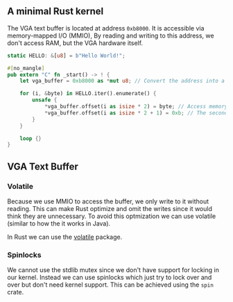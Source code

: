 ## A minimal Rust kernel

The VGA text buffer is located at address `0xb8000`. It is accessible via memory-mapped I/O (MMIO), By reading and writing to this address, we don't access RAM, but the VGA hardware itself.

```rust
static HELLO: &[u8] = b"Hello World!";

#[no_mangle]
pub extern "C" fn _start() -> ! {
    let vga_buffer = 0xb8000 as *mut u8; // Convert the address into a raw pointer

    for (i, &byte) in HELLO.iter().enumerate() {
        unsafe {
            *vga_buffer.offset(i as isize * 2) = byte; // Access memory at the relevant offset and place the byte representing the character
            *vga_buffer.offset(i as isize * 2 + 1) = 0xb; // The second byte represents the color (cyan in this case)
        }
    }

    loop {}
}
```
## VGA Text Buffer

### Volatile
Because we use MMIO to access the buffer, we only write to it without reading. This can make Rust optimize and omit the writes since it would think they are unnecessary. To avoid this optmization we can use volatile (similar to how the it works in Java).

In Rust we can use the [volatile](https://docs.rs/volatile/0.3.0/volatile/) package.

### Spinlocks

We cannot use the stdlib mutex since we don't have support for locking in our kernel. Instead we can use spinlocks which just try to lock over and over but don't need kernel support. This can be achieved using the `spin` crate.
